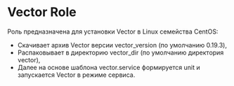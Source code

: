 Vector Role
=========

Роль предназначена для установки Vector в Linux семейства CentOS: 
- Скачивает архив Vector версии vector_version (по умолчанию 0.19.3), 
- Распаковывает в директорию vector_dir (по умолчанию директория vector),
- Далее на основе шаблона vector.service формируется unit и запускается Vector в режиме сервиса.
